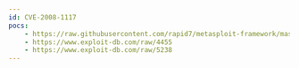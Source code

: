 ```yaml
---
id: CVE-2008-1117
pocs:
    - https://raw.githubusercontent.com/rapid7/metasploit-framework/master/modules/exploits/windows/motorola/timbuktu_fileupload.rb
    - https://www.exploit-db.com/raw/4455
    - https://www.exploit-db.com/raw/5238
---
```

